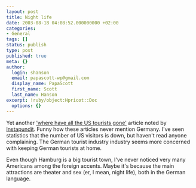 ```yaml
---
layout: post
title: Night life
date: 2003-08-18 04:08:52.000000000 +02:00
categories:
- General
tags: []
status: publish
type: post
published: true
meta: {}
author:
  login: shanson
  email: papascott-wp@gmail.com
  display_name: PapaScott
  first_name: Scott
  last_name: Hanson
excerpt: !ruby/object:Hpricot::Doc
  options: {}
---
```

<p>Yet another <a title="Europe pines for big-spending US tourists | csmonitor.com" href="http://www.csmonitor.com/2003/0818/p07s01-woeu.html">'where have all the US tourists gone'</a> article noted by <a title="Instapundit.com:" href="http://www.instapundit.com/archives/011030.php">Instapundit</a>.  Funny how these articles never mention Germany. I've seen statistics that the number of US visitors is down, but haven't read anyone complaining. The German tourist industry industry seems more concerned with keeping German tourists at home. </p>
<p>Even though Hamburg is a big tourist town, I've never noticed very many Americans among the foreign accents. Maybe it's because the main attractions are theater and sex (er, I mean, night life), both in the German language.</p>
